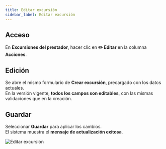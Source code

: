 ```yaml
---
title: Editar excursión
sidebar_label: Editar excursión
---
```


## Acceso
En **Excursiones del prestador**, hacer clic en **✏️ Editar** en la columna **Acciones**.

## Edición
Se abre el mismo formulario de **Crear excursión**, precargado con los datos actuales.  
En la versión vigente, **todos los campos son editables**, con las mismas validaciones que en la creación.

## Guardar
Seleccionar **Guardar** para aplicar los cambios.  
El sistema muestra el **mensaje de actualización exitosa**.

![Editar excursión](/img/producto/excursiones/editar-excursion.svg)
